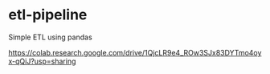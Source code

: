 # etl-pipeline
Simple ETL using pandas

https://colab.research.google.com/drive/1QjcLR9e4_ROw3SJx83DYTmo4oyx-qQiJ?usp=sharing
